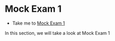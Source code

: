 # Mock Exam 1
  - Take me to [Mock Exam 1](https://kodekloud.com/courses/1378608/lectures/31704780)

In this section, we will take a look at Mock Exam 1
